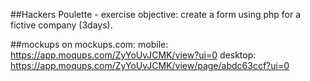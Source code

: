 ##Hackers Poulette - exercise
  objective: create a form using php for a fictive company (3days).

##mockups on mockups.com:
  mobile: https://app.moqups.com/ZyYoUvJCMK/view?ui=0
  desktop: https://app.moqups.com/ZyYoUvJCMK/view/page/abdc63ccf?ui=0
